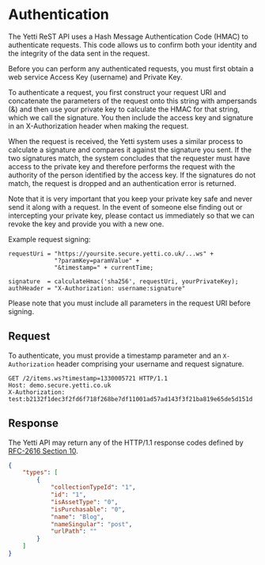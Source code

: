 # Authentication

The Yetti ReST API uses a Hash Message Authentication Code (HMAC) to authenticate requests. This code allows us to confirm 
both your identity and the integrity of the data sent in the request.

Before you can perform any authenticated requests, you must first obtain a web service Access Key (username) and Private Key.

To authenticate a request, you first construct your request URI and concatenate the parameters of the request onto this string 
with ampersands (&) and then use your private key to calculate the HMAC for that string, which we call the signature. 
You then include the access key and signature in an X-Authorization header when making the request.

When the request is received, the Yetti system uses a similar process to calculate a signature and compares it against the signature you sent. 
If the two signatures match, the system concludes that the requester must have access to the private key and therefore performs the request 
with the authority of the person identified by the access key. If the signatures do not match, the request is dropped and an authentication 
error is returned.

Note that it is very important that you keep your private key safe and never send it along with a request. In the event of someone else finding 
out or intercepting your private key, please contact us immediately so that we can revoke the key and provide you with a new one.

Example request signing:
```
requestUri = "https://yoursite.secure.yetti.co.uk/...ws" +
             "?paramKey=paramValue" + 
             "&timestamp=" + currentTime;

signature  = calculateHmac('sha256', requestUri, yourPrivateKey);
authHeader = "X-Authorization: username:signature"
```

Please note that you must include all parameters in the request URI before signing.

## Request

To authenticate, you must provide a timestamp parameter and an `X-Authorization` header comprising your username and request signature.

```
GET /2/items.ws?timestamp=1330005721 HTTP/1.1
Host: demo.secure.yetti.co.uk
X-Authorization: test:b2132f1dec3f2fd6f718f268be7df11001ad57ad143f3f21ba819e65de5d151d
```

## Response

The Yetti API may return any of the HTTP/1.1 response codes defined by [RFC-2616 Section 10](http://www.w3.org/Protocols/rfc2616/rfc2616-sec10.html).

```json
{
    "types": [
        {
            "collectionTypeId": "1", 
            "id": "1", 
            "isAssetType": "0", 
            "isPurchasable": "0", 
            "name": "Blog", 
            "nameSingular": "post", 
            "urlPath": ""
        }
    ]
}
```
